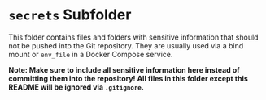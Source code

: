 # `secrets` Subfolder

This folder contains files and folders with sensitive information that should not be pushed into the Git repository. They are usually used via a bind mount or `env_file` in a Docker Compose service.

**Note: Make sure to include all sensitive information here instead of committing them into the repository! All files in this folder except this README will be ignored via `.gitignore`.**
